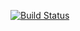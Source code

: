 [![Build Status](https://travis-ci.org/yvchen25/Cse110Lab5.svg?branch=master)](https://travis-ci.org/yvchen25/Cse110Lab5)
